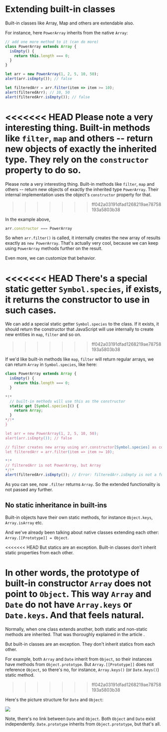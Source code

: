 
# Extending built-in classes

Built-in classes like Array, Map and others are extendable also.

For instance, here `PowerArray` inherits from the native `Array`:

```js run
// add one more method to it (can do more)
class PowerArray extends Array {
  isEmpty() {
    return this.length === 0;
  }
}

let arr = new PowerArray(1, 2, 5, 10, 50);
alert(arr.isEmpty()); // false

let filteredArr = arr.filter(item => item >= 10);
alert(filteredArr); // 10, 50
alert(filteredArr.isEmpty()); // false
```

<<<<<<< HEAD
Please note a very interesting thing. Built-in methods like `filter`, `map` and others -- return new objects of exactly the inherited type. They rely on the `constructor` property to do so.
=======
Please note a very interesting thing. Built-in methods like `filter`, `map` and others -- return new objects of exactly the inherited type `PowerArray`. Their internal implementation uses the object's `constructor` property for that.
>>>>>>> ff042a03191dfad1268219ae78758193a5803b38

In the example above,
```js
arr.constructor === PowerArray
```

So when `arr.filter()` is called, it internally creates the new array of results exactly as `new PowerArray`.
That's actually very cool, because we can keep using `PowerArray` methods further on the result.

Even more, we can customize that behavior.

<<<<<<< HEAD
There's a special static getter `Symbol.species`, if exists, it returns the constructor to use in such cases.
=======
We can add a special static getter `Symbol.species` to the class. If it exists, it should return the constructor that JavaScript will use internally to create new entities in `map`, `filter` and so on.
>>>>>>> ff042a03191dfad1268219ae78758193a5803b38

If we'd like built-in methods like `map`, `filter` will return regular arrays, we can return `Array` in `Symbol.species`, like here:

```js run
class PowerArray extends Array {
  isEmpty() {
    return this.length === 0;
  }

*!*
  // built-in methods will use this as the constructor
  static get [Symbol.species]() {
    return Array;
  }
*/!*
}

let arr = new PowerArray(1, 2, 5, 10, 50);
alert(arr.isEmpty()); // false

// filter creates new array using arr.constructor[Symbol.species] as constructor
let filteredArr = arr.filter(item => item >= 10);

*!*
// filteredArr is not PowerArray, but Array
*/!*
alert(filteredArr.isEmpty()); // Error: filteredArr.isEmpty is not a function
```

As you can see, now `.filter` returns `Array`. So the extended functionality is not passed any further.

## No static inheritance in built-ins

Built-in objects have their own static methods, for instance `Object.keys`, `Array.isArray` etc.

And we've already been talking about native classes extending each other: `Array.[[Prototype]] = Object`.

<<<<<<< HEAD
But statics are an exception. Built-in classes don't inherit static properties from each other.

In other words, the prototype of built-in constructor `Array` does not point to `Object`. This way `Array` and `Date` do not have `Array.keys` or `Date.keys`. And that feels natural.
=======
Normally, when one class extends another, both static and non-static methods are inherited. That was thoroughly explained in the article [](info:static-properties-methods#statics-and-inheritance).

But built-in classes are an exception. They don't inherit statics from each other.

For example, both `Array` and `Date` inherit from `Object`, so their instances have methods from `Object.prototype`. But `Array.[[Prototype]]` does not reference `Object`, so there's no, for instance, `Array.keys()` (or `Date.keys()`) static method.
>>>>>>> ff042a03191dfad1268219ae78758193a5803b38

Here's the picture structure for `Date` and `Object`:

![](object-date-inheritance.svg)

Note, there's no link between `Date` and `Object`. Both `Object` and `Date` exist independently. `Date.prototype` inherits from `Object.prototype`, but that's all.
